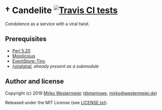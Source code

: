 # † Candelite [![Travis CI tests](https://travis-ci.org/memowe/candelite.svg?branch=master)](https://travis-ci.org/memowe/candelite)


Condolence as a service with a viral twist.

## Prerequisites

- [Perl 5.20][perl]
- [Mojolicious][mojo]
- [EventStore::Tiny][est]
- *([viralgiral][vg], already present as a submodule*

[perl]: https://www.perl.org/get.html
[mojo]: https://github.com/mojolicious/mojo
[est]: https://github.com/memowe/EventStore-Tiny
[vg]: https://github.com/memowe/viralgiral

## Author and license

Copyright (c) 2019 [Mirko Westermeier][mw] ([\@memowe][gh], [mirko@westermeier.de][mail])

Released under the MIT License (see [LICENSE.txt][license]).

[mw]: http://mirko.westermeier.de
[gh]: https://github.com/memowe
[mail]: mailto:mirko@westermeier.de
[license]: LICENSE.txt
